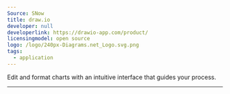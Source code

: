 ```yaml
---
Source: SNow
title: draw.io
developer: null
developerlink: https://drawio-app.com/product/
licensingmodel: open source
logo: /logo/240px-Diagrams.net_Logo.svg.png
tags:
  - application
---
```


Edit and format charts with an intuitive interface that guides your process.

---
